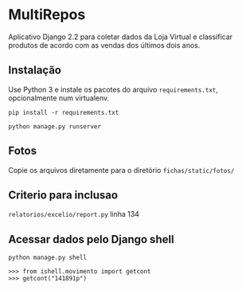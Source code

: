 # MultiRepos

Aplicativo Django 2.2 para coletar dados da Loja Virtual e classificar produtos de acordo com as vendas dos últimos dois anos.

## Instalação

Use Python 3 e instale os pacotes do arquivo `requirements.txt`, opcionalmente num virtualenv.

`pip install -r requirements.txt`

`python manage.py runserver`

## Fotos

Copie os arquivos diretamente para o diretório `fichas/static/fotos/`

## Criterio para inclusao

`relatorios/excelio/report.py` linha 134

## Acessar dados pelo Django shell

`python manage.py shell`

```
>>> from ishell.movimento import getcont
>>> getcont("141891p")
```